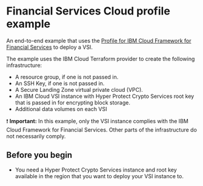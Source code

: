 # Financial Services Cloud profile example

An end-to-end example that uses the [Profile for IBM Cloud Framework for Financial Services](../../modules/fscloud/) to deploy a VSI.

The example uses the IBM Cloud Terraform provider to create the following infrastructure:
* A resource group, if one is not passed in.
* An SSH Key, if one is not passed in.
* A Secure Landing Zone virtual private cloud (VPC).
* An IBM Cloud VSI instance with Hyper Protect Crypto Services root key that is passed in for encrypting block storage.
* Additional data volumes on each VSI

:exclamation: **Important:** In this example, only the VSI instance complies with the IBM Cloud Framework for Financial Services. Other parts of the infrastructure do not necessarily comply.

## Before you begin

- You need a Hyper Protect Crypto Services instance and root key available in the region that you want to deploy your VSI instance to.
